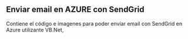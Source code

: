 <h2>Enviar email en AZURE con SendGrid</h2>

Contiene el código e imagenes para poder enviar email con SendGrid en Azure utilizante VB.Net,
